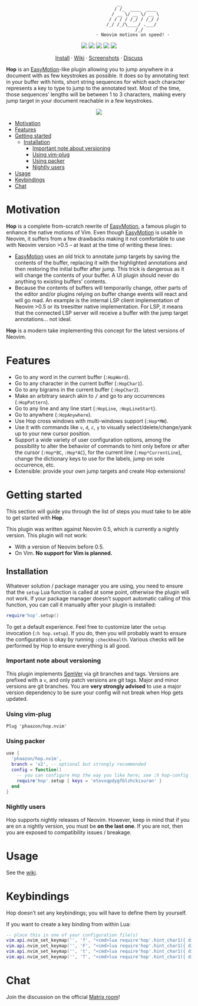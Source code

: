                                               __
                                             / /_  ____  ____
                                            / __ \/ __ \/ __ \
                                           / / / / /_/ / /_/ /
                                          /_/ /_/\____/ .___/
                                                     /_/
                                      · Neovim motions on speed! ·

<p align="center">
  <img src="https://img.shields.io/github/issues/phaazon/hop.nvim?color=cyan&style=for-the-badge"/>
  <img src="https://img.shields.io/github/issues-pr/phaazon/hop.nvim?color=green&style=for-the-badge"/>
  <img src="https://img.shields.io/github/contributors-anon/phaazon/hop.nvim?color=blue&style=for-the-badge"/>
  <img src="https://img.shields.io/github/last-commit/phaazon/hop.nvim?style=for-the-badge"/>
  <img src="https://img.shields.io/github/v/tag/phaazon/hop.nvim?color=pink&label=release&style=for-the-badge"/>
</p>

<p align="center">
  <a href="#using-vim-plug">Install</a> · <a href="https://github.com/phaazon/hop.nvim/wiki">Wiki</a> · <a href="https://github.com/phaazon/hop.nvim/wiki/Screenshots">Screenshots</a> · <a href="https://matrix.to/#/#hop.nvim:matrix.org">Discuss</a>
</p>

**Hop** is an [EasyMotion]-like plugin allowing you to jump anywhere in a
document with as few keystrokes as possible. It does so by annotating text in
your buffer with hints, short string sequences for which each character
represents a key to type to jump to the annotated text. Most of the time,
those sequences’ lengths will be between 1 to 3 characters, making every jump
target in your document reachable in a few keystrokes.

<p align="center">
  <img src="https://user-images.githubusercontent.com/506592/176885253-5f618593-77c5-4843-9101-a9de30f0a022.png"/>
</p>

<!-- vim-markdown-toc GFM -->

* [Motivation](#motivation)
* [Features](#features)
* [Getting started](#getting-started)
  * [Installation](#installation)
    * [Important note about versioning](#important-note-about-versioning)
    * [Using vim-plug](#using-vim-plug)
    * [Using packer](#using-packer)
    * [Nightly users](#nightly-users)
* [Usage](#usage)
* [Keybindings](#keybindings)
* [Chat](#chat)

<!-- vim-markdown-toc -->

# Motivation

**Hop** is a complete from-scratch rewrite of [EasyMotion], a famous plugin to
enhance the native motions of Vim. Even though [EasyMotion] is usable in
Neovim, it suffers from a few drawbacks making it not comfortable to use with
Neovim version >0.5 – at least at the time of writing these lines:

- [EasyMotion] uses an old trick to annotate jump targets by saving the
  contents of the buffer, replacing it with the highlighted annotations and
  then restoring the initial buffer after jump. This trick is dangerous as it
  will change the contents of your buffer. A UI plugin should never do anything
  to existing buffers’ contents.
- Because the contents of buffers will temporarily change, other parts of the
  editor and/or plugins relying on buffer change events will react and will go
  mad. An example is the internal LSP client implementation of Neovim >0.5 or
  its treesitter native implementation. For LSP, it means that the connected
  LSP server will receive a buffer with the jump target annotations… not
  ideal.

**Hop** is a modern take implementing this concept for the latest versions of
Neovim.

# Features

- Go to any word in the current buffer (`:HopWord`).
- Go to any character in the current buffer (`:HopChar1`).
- Go to any bigrams in the current buffer (`:HopChar2`).
- Make an arbitrary search akin to <kbd>/</kbd> and go to any occurrences (`:HopPattern`).
- Go to any line and any line start (`:HopLine`, `:HopLineStart`).
- Go to anywhere (`:HopAnywhere`).
- Use Hop cross windows with multi-windows support (`:Hop*MW`).
- Use it with commands like `v`, `d`, `c`, `y` to visually select/delete/change/yank up to your new cursor position.
- Support a wide variety of user configuration options, among the possibility to alter the behavior of commands
  to hint only before or after the cursor (`:Hop*BC`, `:Hop*AC`), for the current line (`:Hop*CurrentLine`),
  change the dictionary keys to use for the labels, jump on sole occurrence, etc.
- Extensible: provide your own jump targets and create Hop extensions!

# Getting started

This section will guide you through the list of steps you must take to be able to get started with **Hop**.

This plugin was written against Neovim 0.5, which is currently a nightly version. This plugin will not work:

- With a version of Neovim before 0.5.
- On Vim. **No support for Vim is planned.**

## Installation

Whatever solution / package manager you are using, you need to ensure that the `setup` Lua function is called at some
point, otherwise the plugin will not work. If your package manager doesn’t support automatic calling of this function,
you can call it manually after your plugin is installed:

```lua
require'hop'.setup()
```

To get a default experience. Feel free to customize later the `setup` invocation (`:h hop.setup`). If you do, then you
will probably want to ensure the configuration is okay by running `:checkhealth`. Various checks will be performed by
Hop to ensure everything is all good.

### Important note about versioning

This plugin implements [SemVer] via git branches and tags. Versions are prefixed with a `v`, and only patch versions
are git tags. Major and minor versions are git branches. You are **very strongly advised** to use a major version
dependency to be sure your config will not break when Hop gets updated.

### Using vim-plug

```vim
Plug 'phaazon/hop.nvim'
```

### Using packer

```lua
use {
  'phaazon/hop.nvim',
  branch = 'v2', -- optional but strongly recommended
  config = function()
    -- you can configure Hop the way you like here; see :h hop-config
    require'hop'.setup { keys = 'etovxqpdygfblzhckisuran' }
  end
}
```

### Nightly users

Hop supports nightly releases of Neovim. However, keep in mind that if you are on a nightly version, you must be **on
the last one**. If you are not, then you are exposed to compatibility issues / breakage.

# Usage

See the [wiki](https://github.com/phaazon/hop.nvim/wiki).

# Keybindings

Hop doesn’t set any keybindings; you will have to define them by yourself.

If you want to create a key binding from within Lua:

```lua
-- place this in one of your configuration file(s)
vim.api.nvim_set_keymap('', 'f', "<cmd>lua require'hop'.hint_char1({ direction = require'hop.hint'.HintDirection.AFTER_CURSOR, current_line_only = true })<cr>", {})
vim.api.nvim_set_keymap('', 'F', "<cmd>lua require'hop'.hint_char1({ direction = require'hop.hint'.HintDirection.BEFORE_CURSOR, current_line_only = true })<cr>", {})
vim.api.nvim_set_keymap('', 't', "<cmd>lua require'hop'.hint_char1({ direction = require'hop.hint'.HintDirection.AFTER_CURSOR, current_line_only = true, hint_offset = -1 })<cr>", {})
vim.api.nvim_set_keymap('', 'T', "<cmd>lua require'hop'.hint_char1({ direction = require'hop.hint'.HintDirection.BEFORE_CURSOR, current_line_only = true, hint_offset = 1 })<cr>", {})
```

# Chat

Join the discussion on the official [Matrix room](https://matrix.to/#/#hop.nvim:matrix.org)!

[EasyMotion]: https://github.com/easymotion/vim-easymotion
[packer]: https://github.com/wbthomason/packer.nvim
[SemVer]: https://semver.org
